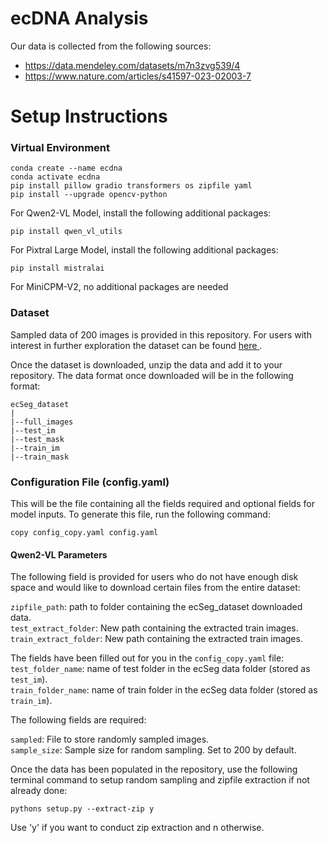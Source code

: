 # ecDNA Analysis

Our data is collected from the following sources:
- https://data.mendeley.com/datasets/m7n3zvg539/4
- https://www.nature.com/articles/s41597-023-02003-7

# Setup Instructions
### Virtual Environment
```
conda create --name ecdna
conda activate ecdna
pip install pillow gradio transformers os zipfile yaml
pip install --upgrade opencv-python
```

For Qwen2-VL Model, install the following additional packages:
```
pip install qwen_vl_utils
```

For Pixtral Large Model, install the following additional packages:
```
pip install mistralai
```

For MiniCPM-V2, no additional packages are needed

### Dataset

Sampled data of 200 images is provided in this repository. For users with interest in further exploration the dataset can be found <a href='https://data.mendeley.com/datasets/m7n3zvg539/4'> here </a>. </br>

Once the dataset is downloaded, unzip the data and add it to your repository. The data format once downloaded will be in the following format:

```
ecSeg_dataset
|
|--full_images
|--test_im
|--test_mask
|--train_im
|--train_mask
```

### Configuration File (config.yaml)
This will be the file containing all the fields required and optional fields for model inputs. To generate this file, run the following command: </br>

```
copy config_copy.yaml config.yaml
```


#### Qwen2-VL Parameters

The following field is provided for users who do not have enough disk space and would like to download certain files from the entire dataset: </br>

`zipfile_path`: path to folder containing the ecSeg_dataset downloaded data.</br>
`test_extract_folder`: New path containing the extracted train images.<br />
`train_extract_folder`: New path containing the extracted train images.<br />

The fields have been filled out for you in the `config_copy.yaml` file:</br>
`test_folder_name`: name of test folder in the ecSeg data folder (stored as `test_im`).<br />
`train_folder_name`: name of train folder in the ecSeg data folder (stored as `train_im`).<br />

The following fields are required:</br>

`sampled`: File to store randomly sampled images. <br/>
`sample_size`: Sample size for random sampling. Set to 200 by default.<br/>

Once the data has been populated in the repository, use the following terminal command to setup random sampling and zipfile extraction if not already done:

```
pythons setup.py --extract-zip y
```
Use 'y' if you want to conduct zip extraction and n otherwise.
